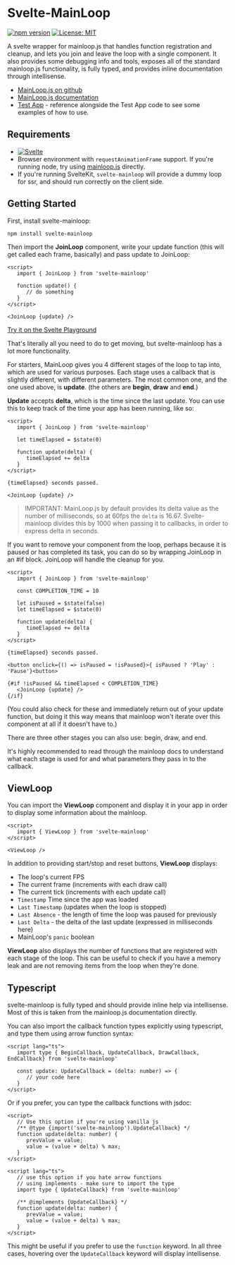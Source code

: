 # Svelte-MainLoop

[![npm version](https://badge.fury.io/js/svelte-mainloop.svg)](https://badge.fury.io/js/svelte-mainloop)
[![License: MIT](https://img.shields.io/badge/License-MIT-yellow.svg)](https://opensource.org/licenses/MIT)

A svelte wrapper for mainloop.js that handles function registration and cleanup, and lets you join and leave the loop with a single component. It also provides some debugging info and tools, exposes all of the standard mainloop.js functionality, is fully typed, and provides inline documentation through intellisense.

* [MainLoop.js on github](https://github.com/IceCreamYou/MainLoop.js)
* [MainLoop.js documentation](https://icecreamyou.github.io/MainLoop.js/docs/#!/api/MainLoop)
* [Test App](https://retrotheft.github.io/svelte-mainloop/) - reference alongside the Test App code to see some examples of how to use.

## Requirements

- [![Svelte](https://img.shields.io/badge/Svelte-5.x-FF3E00?logo=svelte)](https://www.npmjs.com/package/svelte?activeTab=versions)
- Browser environment with `requestAnimationFrame` support. If you're running node, try using [mainloop.js]('https://github.com/IceCreamYou/MainLoop.js') directly.
- If you're running SvelteKit, `svelte-mainloop` will provide a dummy loop for ssr, and should run correctly on the client side.

## Getting Started

First, install svelte-mainloop:

```
npm install svelte-mainloop
```

Then import the **JoinLoop** component, write your update function (this will get called each frame, basically) and pass update to JoinLoop:

```svelte
<script>
   import { JoinLoop } from 'svelte-mainloop'

   function update() {
      // do something
   }
</script>

<JoinLoop {update} />
```

[Try it on the Svelte Playground](https://svelte.dev/playground/74147e1570fe40be9f2314d90a0c2150?version=5.14.0)

That's literally all you need to do to get moving, but svelte-mainloop has a lot more functionality. 

For starters, MainLoop gives you 4 different stages of the loop to tap into, which are used for various purposes. Each stage uses a callback that is slightly different, with different parameters. The most common one, and the one used above, is **update**. (the others are **begin**, **draw** and **end**.)

**Update** accepts **delta**, which is the time since the last update. You can use this to keep track of the time your app has been running, like so:

```svelte
<script>
   import { JoinLoop } from 'svelte-mainloop'

   let timeElapsed = $state(0)

   function update(delta) {
      timeElapsed += delta
   }
</script>

{timeElapsed} seconds passed.

<JoinLoop {update} />
```

> IMPORTANT: MainLoop.js by default provides its delta value as the number of milliseconds, so at 60fps the `delta` is 16.67. Svelte-mainloop divides this by 1000 when passing it to callbacks, in order to express delta in seconds.

If you want to remove your component from the loop, perhaps because it is paused or has completed its task, you can do so by wrapping JoinLoop in an #if block. JoinLoop will handle the cleanup for you.

```svelte
<script>
   import { JoinLoop } from 'svelte-mainloop'

   const COMPLETION_TIME = 10

   let isPaused = $state(false)
   let timeElapsed = $state(0)

   function update(delta) {
      timeElapsed += delta
   }
</script>

{timeElapsed} seconds passed.

<button onclick={() => isPaused = !isPaused}>{ isPaused ? 'Play' : 'Pause'}<button>

{#if !isPaused && timeElapsed < COMPLETION_TIME}
   <JoinLoop {update} />
{/if}
```

(You could also check for these and immediately return out of your update function, but doing it this way means that mainloop won't iterate over this component at all if it doesn't have to.)

There are three other stages you can also use: begin, draw, and end.

It's highly recommended to read through the mainloop docs to understand what each stage is used for and what parameters they pass in to the callback.

## ViewLoop

You can import the **ViewLoop** component and display it in your app in order to display some information about the mainloop.

```svelte
<script>
   import { ViewLoop } from 'svelte-mainloop'
</script>

<ViewLoop />
```

In addition to providing start/stop and reset buttons, **ViewLoop** displays:

- The loop's current FPS
- The current frame (increments with each draw call)
- The current tick (increments with each update call)
- `Timestamp` Time since the app was loaded
- `Last Timestamp` (updates when the loop is stopped)
- `Last Absence` - the length of time the loop was paused for previously
- `Last Delta` - the delta of the last update (expressed in milliseconds here)
- MainLoop's `panic` boolean

**ViewLoop** also displays the number of functions that are registered with each stage of the loop. This can be useful to check if you have a memory leak and are not removing items from the loop when they're done.

## Typescript

svelte-mainloop is fully typed and should provide inline help via intellisense. Most of this is taken from the mainloop.js documentation directly.

You can also import the callback function types explicitly using typescript, and type them using arrow function syntax:

```svelte
<script lang="ts">
   import type { BeginCallback, UpdateCallback, DrawCallback, EndCallback} from 'svelte-mainloop'

   const update: UpdateCallback = (delta: number) => {
      // your code here
   }
</script>
```

Or if you prefer, you can type the callback functions with jsdoc:

```svelte
<script>
   // Use this option if you're using vanilla js
   /** @type {import('svelte-mainloop').UpdateCallback} */
   function update(delta: number) {
      prevValue = value;
      value = (value + delta) % max;
   }
</script>
```

```svelte
<script lang="ts">
   // use this option if you hate arrow functions
   // using implements - make sure to import the type
   import type { UpdateCallback} from 'svelte-mainloop'
   
   /** @implements {UpdateCallback} */
   function update(delta: number) {
      prevValue = value;
      value = (value + delta) % max;
   }
</script>
```

This might be useful if you prefer to use the `function` keyword. In all three cases, hovering over the `UpdateCallback` keyword will display intellisense.

